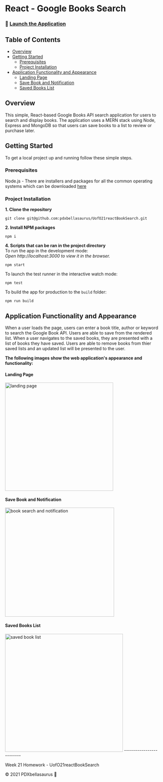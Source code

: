 # React - Google Books Search

### :rocket: [Launch the Application](https://stunning-yosemite-11209.herokuapp.com/)

## Table of Contents
- [Overview](#Overview)
- [Getting Started](#Getting-started)
    * [Prerequisites](#prerequisites)
    * [Project Installation](#project-installation)
- [Application Functionality and Appearance](#Application-Functionality-and-Appearance)
    * [Landing Page](#Landing-page)
    * [Save Book and Notification](#save-book-and-notification)
    * [Saved Books List](#saved-books-list)

## Overview

This simple, React-based Google Books API search application for users to search and display books. The application uses a MERN stack using Node, Express and MongoDB so that users can save books to a list to review or purchase later.

## Getting Started

To get a local project up and running follow these simple steps.

### Prerequisites

Node.js - There are installers and packages for all the common operating systems which can be downloaded [here](nodejs.org/)

### Project Installation

**1. Clone the repository**
   ```
   git clone git@github.com:pdxbellasaurus/UofO21reactBookSearch.git
   ```
**2. Install NPM packages**
   ```
   npm i
   ```
**4. Scripts that can be ran in the project directory** \
    To run the app in the development mode: \
    *Open http://localhost:3000 to view it in the browser.*

```
npm start
```
To launch the test runner in the interactive watch mode:
```
npm test
```
To build the app for production to the `build` folder:
```
npm run build
```
## Application Functionality and Appearance

When a user loads the page, users can enter a book title, author or keyword to search the Google Book API. Users are able to save from the rendered list. When a user navigates to the saved books, they are presented with a list of books they have saved. Users are able to remove books from thier saved lists and an updated list will be presented to the user.

**The following images show the web application's appearance and functionality:**

#### Landing Page

<img width="354" alt="landing page" src="https://user-images.githubusercontent.com/74746211/124382218-24b71b00-dc7b-11eb-8741-1b516ee68bb4.PNG">

#### Save Book and Notification

<img width="357" alt="book search and notification" src="https://user-images.githubusercontent.com/74746211/124382234-313b7380-dc7b-11eb-9fe0-1e31c2b6cb18.PNG">

#### Saved Books List

<img width="386" alt="saved book list" src="https://user-images.githubusercontent.com/74746211/124382236-34cefa80-dc7b-11eb-9fe1-3cf1f2faf746.PNG">
-------------------------

Week 21 Homework - UofO21reactBookSearch

© 2021 PDXbellasaurus :sauropod:

